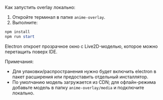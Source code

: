 Как запустить overlay локально:

1. Откройте терминал в папке `anime-overlay`.
2. Выполните:

```powershell
npm install
npm run start
```

Electron откроет прозрачное окно с Live2D-моделью, которое можно перетащить поверх IDE.

Примечания:

- Для упаковки/распространения нужно будет включить electron в пакет расширения или предоставить отдельный инсталлятор.
- По умолчанию модель загружается из CDN; для офлайн-режима добавьте модель в папку `anime-overlay/media` и подключите локально.
